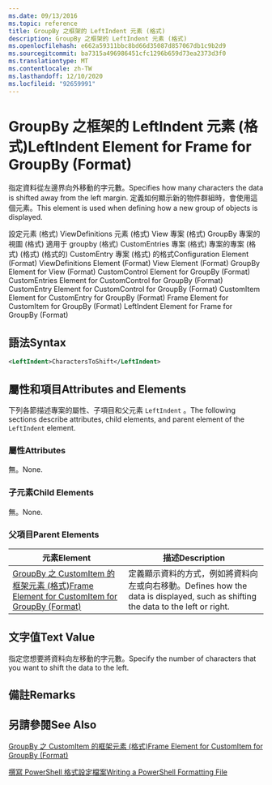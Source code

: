 ```yaml
---
ms.date: 09/13/2016
ms.topic: reference
title: GroupBy 之框架的 LeftIndent 元素 (格式)
description: GroupBy 之框架的 LeftIndent 元素 (格式)
ms.openlocfilehash: e662a59311bbc8bd66d35087d857067db1c9b2d9
ms.sourcegitcommit: ba7315a496986451cfc1296b659d73ea2373d3f0
ms.translationtype: MT
ms.contentlocale: zh-TW
ms.lasthandoff: 12/10/2020
ms.locfileid: "92659991"
---
```

# <a name="leftindent-element-for-frame-for-groupby-format"></a><span data-ttu-id="71651-103">GroupBy 之框架的 LeftIndent 元素 (格式)</span><span class="sxs-lookup"><span data-stu-id="71651-103">LeftIndent Element for Frame for GroupBy (Format)</span></span>

<span data-ttu-id="71651-104">指定資料從左邊界向外移動的字元數。</span><span class="sxs-lookup"><span data-stu-id="71651-104">Specifies how many characters the data is shifted away from the left margin.</span></span> <span data-ttu-id="71651-105">定義如何顯示新的物件群組時，會使用這個元素。</span><span class="sxs-lookup"><span data-stu-id="71651-105">This element is used when defining how a new group of objects is displayed.</span></span>

<span data-ttu-id="71651-106">設定元素 (格式) ViewDefinitions 元素 (格式) View 專案 (格式) GroupBy 專案的視圖 (格式) 適用于 groupby (格式) CustomEntries 專案 (格式) 專案的專案 (格式)  (格式)  (格式的) CustomEntry 專案 (格式) 的格式</span><span class="sxs-lookup"><span data-stu-id="71651-106">Configuration Element (Format) ViewDefinitions Element (Format) View Element (Format) GroupBy Element for View (Format) CustomControl Element for GroupBy (Format) CustomEntries Element for CustomControl for GroupBy (Format) CustomEntry Element for CustomControl for GroupBy (Format) CustomItem Element for CustomEntry for GroupBy (Format) Frame Element for CustomItem for GroupBy (Format) LeftIndent Element for Frame for GroupBy (Format)</span></span>

## <a name="syntax"></a><span data-ttu-id="71651-107">語法</span><span class="sxs-lookup"><span data-stu-id="71651-107">Syntax</span></span>

```xml
<LeftIndent>CharactersToShift</LeftIndent>
```

## <a name="attributes-and-elements"></a><span data-ttu-id="71651-108">屬性和項目</span><span class="sxs-lookup"><span data-stu-id="71651-108">Attributes and Elements</span></span>

<span data-ttu-id="71651-109">下列各節描述專案的屬性、子項目和父元素 `LeftIndent` 。</span><span class="sxs-lookup"><span data-stu-id="71651-109">The following sections describe attributes, child elements, and parent element of the `LeftIndent` element.</span></span>

### <a name="attributes"></a><span data-ttu-id="71651-110">屬性</span><span class="sxs-lookup"><span data-stu-id="71651-110">Attributes</span></span>

<span data-ttu-id="71651-111">無。</span><span class="sxs-lookup"><span data-stu-id="71651-111">None.</span></span>

### <a name="child-elements"></a><span data-ttu-id="71651-112">子元素</span><span class="sxs-lookup"><span data-stu-id="71651-112">Child Elements</span></span>

<span data-ttu-id="71651-113">無。</span><span class="sxs-lookup"><span data-stu-id="71651-113">None.</span></span>

### <a name="parent-elements"></a><span data-ttu-id="71651-114">父項目</span><span class="sxs-lookup"><span data-stu-id="71651-114">Parent Elements</span></span>

|<span data-ttu-id="71651-115">元素</span><span class="sxs-lookup"><span data-stu-id="71651-115">Element</span></span>|<span data-ttu-id="71651-116">描述</span><span class="sxs-lookup"><span data-stu-id="71651-116">Description</span></span>|
|-------------|-----------------|
|[<span data-ttu-id="71651-117">GroupBy 之 CustomItem 的框架元素 (格式)</span><span class="sxs-lookup"><span data-stu-id="71651-117">Frame Element for CustomItem for GroupBy (Format)</span></span>](./frame-element-for-customitem-for-groupby-format.md)|<span data-ttu-id="71651-118">定義顯示資料的方式，例如將資料向左或向右移動。</span><span class="sxs-lookup"><span data-stu-id="71651-118">Defines how the data is displayed, such as shifting the data to the left or right.</span></span>|

## <a name="text-value"></a><span data-ttu-id="71651-119">文字值</span><span class="sxs-lookup"><span data-stu-id="71651-119">Text Value</span></span>

<span data-ttu-id="71651-120">指定您想要將資料向左移動的字元數。</span><span class="sxs-lookup"><span data-stu-id="71651-120">Specify the number of characters that you want to shift the data to the left.</span></span>

## <a name="remarks"></a><span data-ttu-id="71651-121">備註</span><span class="sxs-lookup"><span data-stu-id="71651-121">Remarks</span></span>

## <a name="see-also"></a><span data-ttu-id="71651-122">另請參閱</span><span class="sxs-lookup"><span data-stu-id="71651-122">See Also</span></span>

[<span data-ttu-id="71651-123">GroupBy 之 CustomItem 的框架元素 (格式)</span><span class="sxs-lookup"><span data-stu-id="71651-123">Frame Element for CustomItem for GroupBy (Format)</span></span>](./frame-element-for-customitem-for-groupby-format.md)

[<span data-ttu-id="71651-124">撰寫 PowerShell 格式設定檔案</span><span class="sxs-lookup"><span data-stu-id="71651-124">Writing a PowerShell Formatting File</span></span>](./writing-a-powershell-formatting-file.md)
